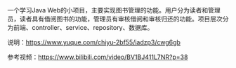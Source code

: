   一个学习Java Web的小项目，主要实现图书管理的功能。用户分为读者和管理员，读者具有借阅图书的功能，管理员有审核借阅和审核归还的功能。项目层次分为前端、controller、service、repository、数据库。
  
说明：https://www.yuque.com/chiyu-2bf55/iadzp3/cwg6gb

参考视频：https://www.bilibili.com/video/BV1BJ411L7NR?p=38
